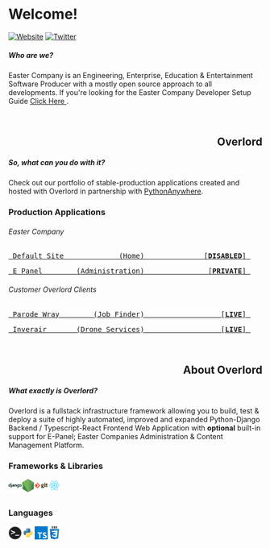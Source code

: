 <br/>
<br/>

# Welcome!


[![Website](https://img.shields.io/badge/Easter%20Company-website-orange)](https://www.easter.company)
[![Twitter](https://img.shields.io/twitter/follow/eastercompany?label=Easter%20Company&style=social)](https://twitter.com/eastercompany)


##### Who are we?
Easter Company is an Engineering, Enterprise, Education & Entertainment Software Producer with a mostly open source approach to all developments. If you're looking for the Easter Company Developer Setup Guide <a href="https://github.com/EasterCompany/.github/blob/35d95263837a60307f4b7f79c9fe23c07a3ec290/Developer%20Environment%20Setup.md"> Click Here </a>.

<br/>

<h2 align="right"> Overlord </h2>

##### So, what can you do with it?
Check out our portfolio of stable-production applications created and hosted with Overlord in partnership with <a href="https://www.pythonanywhere.com/">PythonAnywhere</a>. 

### Production Applications

###### Easter Company
<pre><a href="https://www.easter.company"> Default Site             (Home)              [<b>DISABLED</b>] </a>      <a>    [<b>GIT</b>]   </a><a>    [<b>DEV</b>]    </a></pre>

<pre><a href="https://eastercompany.eu.pythonanywhere.com"> E Panel        (Administration)               [<b>PRIVATE</b>] </a>      <a>    [<b>GIT</b>]   </a><a>    [<b>DEV</b>]    </a></pre>
                                     
###### Customer Overlord Clients
<pre><a href="https://www.pardoewray.com"> Parode Wray        (Job Finder)                  [<b>LIVE</b>] </a>      <a>    [<b>GIT</b>]   </a><a>    [<b>DEV</b>]    </a></pre>
<pre><a href="https://www.inverair.co.uk"> Inverair       (Drone Services)                  [<b>LIVE</b>] </a>      <a>    [<b>GIT</b>]   </a><a>    [<b>DEV</b>]    </a></pre>


<br/>

<h2 align="right"> About Overlord </h2>

##### What exactly is Overlord?
Overlord is a fullstack infrastructure framework allowing you to build, test & deploy a suite of highly automated, improved and expanded Python-Django Backend / Typescript-React Frontend Web Application with **optional** built-in support for E-Panel; Easter Companies Administration & Content Management Platform. 

### Frameworks & Libraries

<img align="left" alt="Django" width="26px" src="https://raw.githubusercontent.com/github/explore/80688e429a7d4ef2fca1e82350fe8e3517d3494d/topics/django/django.png" />
<img align="left" alt="Node.js" width="26px" src="https://raw.githubusercontent.com/github/explore/80688e429a7d4ef2fca1e82350fe8e3517d3494d/topics/nodejs/nodejs.png" />
<img align="left" alt="Git" width="26px" src="https://raw.githubusercontent.com/github/explore/78df643247d429f6cc873026c0622819ad797942/topics/git/git.png" />
<img align="left" alt="React" width="26px" src="https://raw.githubusercontent.com/github/explore/80688e429a7d4ef2fca1e82350fe8e3517d3494d/topics/react/react.png" />

<br/>
<br/>

### Languages

<img align="left" alt="Terminal" width="26px" src="https://raw.githubusercontent.com/github/explore/80688e429a7d4ef2fca1e82350fe8e3517d3494d/topics/terminal/terminal.png" />
<img align="left" alt="Python" width="26px" src="https://raw.githubusercontent.com/github/explore/80688e429a7d4ef2fca1e82350fe8e3517d3494d/topics/python/python.png" />
<img align="left" alt="TypeScript" width="26px" src="https://raw.githubusercontent.com/github/explore/80688e429a7d4ef2fca1e82350fe8e3517d3494d/topics/typescript/typescript.png" />
<img align="left" alt="CSS3" width="26px" src="https://raw.githubusercontent.com/github/explore/80688e429a7d4ef2fca1e82350fe8e3517d3494d/topics/css/css.png" />


<br/>
<br/>
<br/>
